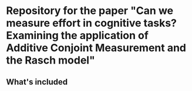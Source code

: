 # Repository for the paper "Can we measure effort in cognitive tasks? Examining the application of Additive Conjoint Measurement and the Rasch model"

## What's included
### 

